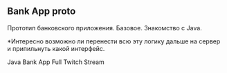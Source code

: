 ## Bank App proto

Прототип банковского приложения.
Базовое.
Знакомство с Java.


*Интересно возможно ли перенести всю эту логику дальше на сервер и припильнуть какой интерфейс.

Java Bank App Full Twitch Stream